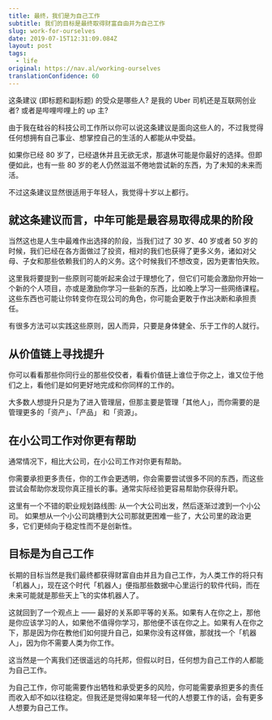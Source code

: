 ```yaml
---
title: 最终，我们是为自己工作
subtitle: 我们的目标是最终取得财富自由并为自己工作
slug: work-for-ourselves
date: 2019-07-15T12:31:09.084Z
layout: post
tags:
  - life
original: https://nav.al/working-ourselves
translationConfidence: 60
---
```



这条建议 (即标题和副标题) 的受众是哪些人? 是我的 Uber 司机还是互联网创业者? 或者是哔哩哔哩上的 up 主?

由于我在硅谷的科技公司工作所以你可以说这条建议是面向这些人的，不过我觉得任何想拥有自己事业、想掌控自己的生活的人都能从中受益。

如果你已经 80 岁了，已经退休并且无欲无求，那退休可能是你最好的选择。但即便如此，也有一些 80 岁的老人仍然滋滋不倦地尝试新的东西，为了未知的未来而活。

不过这条建议显然很适用于年轻人，我觉得十岁以上都行。

## 就这条建议而言，中年可能是最容易取得成果的阶段

当然这也是人生中最难作出选择的阶段，当我们过了 30 岁、40 岁或者 50 岁的时候，我们已经在各方面做过了投资，相对的我们也获得了更多义务，诸如对父母、子女和那些依赖我们的人的义务。这个时候我们不想改变，因为更害怕失败。

这里我将要提到一些原则可能听起来会过于理想化了，但它们可能会激励你开始一个新的个人项目，亦或是激励你学习一些新的东西，比如晚上学习一些网络课程。这些东西也可能让你转变你在现公司的角色，你可能会更敢于作出决断和承担责任。

有很多方法可以实践这些原则，因人而异，只要是身体健全、乐于工作的人就行。

## 从价值链上寻找提升

你可以看看那些你同行业的那些佼佼者，看看价值链上谁位于你之上，谁又位于他们之上，看他们是如何更好地完成和你同样的工作的。

大多数人想提升只是为了进入管理层，但那主要是管理「其他人」，而你需要的是管理更多的「资产」、「产品」 和「资源」。

## 在小公司工作对你更有帮助

通常情况下，相比大公司，在小公司工作对你更有帮助。

你需要承担更多责任，你的工作会更透明，你会需要尝试很多不同的东西，而这些尝试会帮助你发现你真正擅长的事。通常实际经验更容易帮助你获得升职。

这里有一个不错的职业规划路线图: 从一个大公司出发，然后逐渐过渡到一个小公司。 如果想从一个小公司跳槽到大公司那就更困难一些了，大公司里的政治更多，它们更倾向于稳定性而不是创新性。

## 目标是为自己工作

长期的目标当然是我们最终都获得财富自由并且为自己工作，为人类工作的将只有「机器人」，现在这个时代「机器人」便指那些数据中心里运行的软件代码，而在未来可能就是那些天上飞的实体机器人了。

这就回到了一个观点上 —— 最好的关系即平等的关系。如果有人在你之上，那他是你应该学习的人，如果他不值得你学习，那他便不该在你之上。如果有人在你之下，那是因为你在教他们如何提升自己，如果你没有这样做，那就找一个「机器人」，因为你不需要人类为你工作。

这当然是一个离我们还很遥远的乌托邦，但假以时日，任何想为自己工作的人都能为自己工作。

为自己工作，你可能需要作出牺牲和承受更多的风险，你可能需要承担更多的责任而收入却不如以往稳定。但我还是觉得如果年轻一代的人想要工作的话，会有更多人想要为自己工作。
